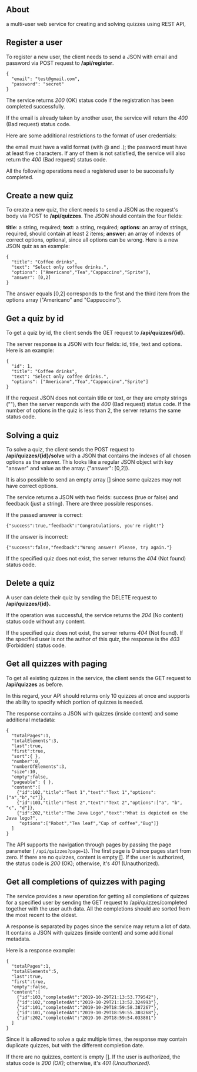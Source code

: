 ## About

a multi-user web service for creating and solving quizzes using REST API, 


## Register a user


To register a new user, the client needs to send a JSON with email and password via POST request to **/api/register**.

    {
      "email": "test@gmail.com",
      "password": "secret"
    }

The service returns *200* (OK) status code if the registration has been completed successfully.

If the email is already taken by another user, the service will return the *400* (Bad request) status code.

Here are some additional restrictions to the format of user credentials:

the email must have a valid format (with @ and .);
the password must have at least five characters.
If any of them is not satisfied, the service will also return the *400* (Bad request) status code.

All the following operations need a registered user to be successfully completed.


## Create a new quiz

To create a new quiz, the client needs to send a JSON as the request's body via POST to **/api/quizzes**. The JSON should contain the four fields:

**title**: a string, required;
**text**: a string, required;
**options**: an array of strings, required, should contain at least 2 items;
**answer**: an array of indexes of correct options, optional, since all options can be wrong.
Here is a new JSON quiz as an example:

    {
      "title": "Coffee drinks",
      "text": "Select only coffee drinks.",
      "options": ["Americano","Tea","Cappuccino","Sprite"],
      "answer": [0,2]
    }

The answer equals [0,2] corresponds to the first and the third item from the options array ("Americano" and "Cappuccino").






## Get a quiz by id

To get a quiz by id, the client sends the GET request to **/api/quizzes/{id}**.

The server response is a JSON with four fields: id, title, text and options. Here is an example:

    {
      "id": 1,
      "title": "Coffee drinks",
      "text": "Select only coffee drinks.",
      "options": ["Americano","Tea","Cappuccino","Sprite"]
    }


If the request JSON does not contain title or text, or they are empty strings (""), then the server responds with the *400* (Bad request) status code.
If the number of options in the quiz is less than 2, the server returns the same status code.




## Solving a quiz

To solve a quiz, the client sends the POST request to **/api/quizzes/{id}/solve** with a JSON that contains the indexes of all chosen options as the answer.
This looks like a regular JSON object with key "answer" and value as the array: {"answer": [0,2]}.

It is also possible to send an empty array [] since some quizzes may not have correct options.

The service returns a JSON with two fields: success (true or false) and feedback (just a string). There are three possible responses.

If the passed answer is correct:

    {"success":true,"feedback":"Congratulations, you're right!"}

If the answer is incorrect:

    {"success":false,"feedback":"Wrong answer! Please, try again."}

If the specified quiz does not exist, the server returns the *404* (Not found) status code.






## Delete a quiz

A user can delete their quiz by sending the DELETE request to **/api/quizzes/{id}.**

If the operation was successful, the service returns the *204* (No content) status code without any content.

If the specified quiz does not exist, the server returns *404* (Not found).
 If the specified user is not the author of this quiz, the response is the *403* (Forbidden) status code.





## Get all quizzes with paging 

To get all existing quizzes in the service, the client sends the GET request to **/api/quizzes** as before.

In this regard, your API should returns only 10 quizzes at once and supports the ability to specify which portion of quizzes is needed.

The response contains a JSON with quizzes (inside content) and some additional metadata:

    {
      "totalPages":1,
      "totalElements":3,
      "last":true,
      "first":true,
      "sort":{ },
      "number":0,
      "numberOfElements":3,
      "size":10,
      "empty":false,
      "pageable": { },
      "content":[
        {"id":102,"title":"Test 1","text":"Text 1","options":["a","b","c"]},
        {"id":103,"title":"Test 2","text":"Text 2","options":["a", "b", "c", "d"]},
        {"id":202,"title":"The Java Logo","text":"What is depicted on the Java logo?",
         "options":["Robot","Tea leaf","Cup of coffee","Bug"]}
      ]
    }


The API supports the navigation through pages by passing the page parameter ( `/api/quizzes?page=1`).
The first page is 0 since pages start from zero.
If there are no quizzes, content is empty []. If the user is authorized, the status code is *200* (OK); otherwise, it's *401* (Unauthorized).

## Get all completions of quizzes with paging

The service provides a new operation for getting all completions of quizzes for a specified user by sending the GET request to /api/quizzes/completed 
together with the user auth data. All the completions should are sorted from the most recent to the oldest.

A response is separated by pages since the service may return a lot of data. 
It contains a JSON with quizzes (inside content) and some additional metadata.

Here is a response example:

    {
      "totalPages":1,
      "totalElements":5,
      "last":true,
      "first":true,
      "empty":false,
      "content":[
        {"id":103,"completedAt":"2019-10-29T21:13:53.779542"},
        {"id":102,"completedAt":"2019-10-29T21:13:52.324993"},
        {"id":101,"completedAt":"2019-10-29T18:59:58.387267"},
        {"id":101,"completedAt":"2019-10-29T18:59:55.303268"},
        {"id":202,"completedAt":"2019-10-29T18:59:54.033801"}
      ]
    }

Since it is allowed to solve a quiz multiple times, the response may contain duplicate quizzes, but with the different completion date.


If there are no quizzes, content is empty []. If the user is authorized, the status code is *200 (OK)*; otherwise, it's *401 (Unauthorized).*



